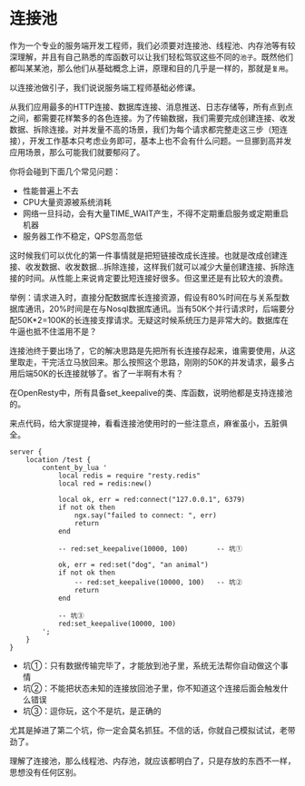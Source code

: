 # 连接池

作为一个专业的服务端开发工程师，我们必须要对连接池、线程池、内存池等有较深理解，并且有自己熟悉的库函数可以让我们轻松驾驭这些不同的`池子`。既然他们都叫某某池，那么他们从基础概念上讲，原理和目的几乎是一样的，那就是`复用`。

以连接池做引子，我们说说服务端工程师基础必修课。

从我们应用最多的HTTP连接、数据库连接、消息推送、日志存储等，所有点到点之间，都需要花样繁多的各色连接。为了传输数据，我们需要完成创建连接、收发数据、拆除连接。对并发量不高的场景，我们为每个请求都完整走这三步（短连接），开发工作基本只考虑业务即可，基本上也不会有什么问题。一旦挪到高并发应用场景，那么可能我们就要郁闷了。

你将会碰到下面几个常见问题：

* 性能普遍上不去
* CPU大量资源被系统消耗
* 网络一旦抖动，会有大量TIME_WAIT产生，不得不定期重启服务或定期重启机器
* 服务器工作不稳定，QPS忽高忽低

这时候我们可以优化的第一件事情就是把短链接改成长连接。也就是改成创建连接、收发数据、收发数据...拆除连接，这样我们就可以减少大量创建连接、拆除连接的时间。从性能上来说肯定要比短连接好很多。但这里还是有比较大的浪费。

举例：请求进入时，直接分配数据库长连接资源，假设有80%时间在与关系型数据库通讯，20%时间是在与Nosql数据库通讯。当有50K个并行请求时，后端要分配50K*2=100K的长连接支撑请求。无疑这时候系统压力是非常大的。数据库在牛逼也抵不住滥用不是？

连接池终于要出场了，它的解决思路是先把所有长连接存起来，谁需要使用，从这里取走，干完活立马放回来。那么按照这个思路，刚刚的50K的并发请求，最多占用后端50K的长连接就够了。省了一半啊有木有？

在OpenResty中，所有具备set_keepalive的类、库函数，说明他都是支持连接池的。

来点代码，给大家提提神，看看连接池使用时的一些注意点，麻雀虽小，五脏俱全。

```
server {
    location /test {
        content_by_lua '
            local redis = require "resty.redis"
            local red = redis:new()

            local ok, err = red:connect("127.0.0.1", 6379)
            if not ok then
                ngx.say("failed to connect: ", err)
                return
            end

            -- red:set_keepalive(10000, 100)       -- 坑①

            ok, err = red:set("dog", "an animal")
            if not ok then
                -- red:set_keepalive(10000, 100)   -- 坑②
                return
            end

            -- 坑③
            red:set_keepalive(10000, 100)
        ';
    }
}
```

* 坑①：只有数据传输完毕了，才能放到池子里，系统无法帮你自动做这个事情
* 坑②：不能把状态未知的连接放回池子里，你不知道这个连接后面会触发什么错误
* 坑③：逗你玩，这个不是坑，是正确的

尤其是掉进了第二个坑，你一定会莫名抓狂。不信的话，你就自己模拟试试，老带劲了。

理解了连接池，那么线程池、内存池，就应该都明白了，只是存放的东西不一样，思想没有任何区别。
